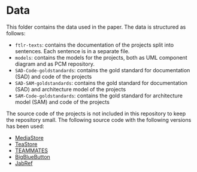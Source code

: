 # Data
This folder contains the data used in the paper. The data is structured as follows:
* `ftlr-texts`: contains the documentation of the projects split into sentences. Each sentence is in a separate file.
* `models`: contains the models for the projects, both as UML component diagram and as PCM repository.
* `SAD-Code-goldstandards`: contains the gold standard for documentation (SAD) and code of the projects
* `SAD-SAM-goldstandards`: contains the gold standard for documentation (SAD) and architecture model of the projects
* `SAM-Code-goldstandards`: contains the gold standard for architecture model (SAM) and code of the projects

The source code of the projects is not included in this repository to keep the repository small.
The following source code with the following versions has been used:

* [MediaStore](https://github.com/ArDoCo/MediaStore3/commit/94c398fa02b3d6b8d71517522a7206d37ed3a9af)
* [TeaStore](https://github.com/ArDoCo/TeaStore/commit/bdc49020a55cfa97eaabbb25744fefbc2697defa)
* [TEAMMATES](https://github.com/ArDoCo/teammates/commit/b24519a2af9e17b2bc9c025e87e4cf60009c425d)
* [BigBlueButton](https://github.com/ArDoCo/bigbluebutton/commit/8fa2507d6c3865a9850004fd6fefd09738e68406)
* [JabRef](https://github.com/ArDoCo/jabref/commit/6269698cae437610ec79c38e6dd611eef7e88afe)
